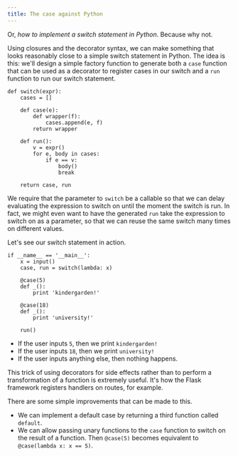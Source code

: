 ```yaml
---
title: The case against Python
---
```


Or, _how to implement a switch statement in Python_. Because why not.

Using closures and the decorator syntax, we can make something that looks
reasonably close to a simple switch statement in Python. The idea is this:
we'll design a simple factory function to generate both a `case` function that
can be used as a decorator to register cases in our switch and a `run` function
to run our switch statement.

```
def switch(expr):
    cases = []

    def case(e):
        def wrapper(f):
            cases.append(e, f)
        return wrapper

    def run():
        v = expr()
        for e, body in cases:
            if e == v:
                body()
                break

    return case, run
```

We require that the parameter to `switch` be a callable so that we can delay
evaluating the expression to switch on until the moment the switch is run. In
fact, we might even want to have the generated `run` take the expression to
switch on as a parameter, so that we can reuse the same switch many times on
different values.

Let's see our switch statement in action.

```
if __name__ == '__main__':
    x = input()
    case, run = switch(lambda: x)
    
    @case(5)
    def _():
        print 'kindergarden!'

    @case(18)
    def _():
        print 'university!'

    run()
```

 * If the user inputs `5`, then we print `kindergarden!`
 * If the user inputs `18`, then we print `university!`
 * If the user inputs anything else, then nothing happens.

This trick of using decorators for side effects rather than to perform a
transformation of a function is extremely useful. It's how the Flask framework
registers handlers on routes, for example.

There are some simple improvements that can be made to this.

 * We can implement a default case by returning a third function called
   `default`.
 * We can allow passing unary functions to the `case` function to switch on the
   result of a function. Then `@case(5)` becomes equivalent to
   `@case(lambda x: x == 5)`.
